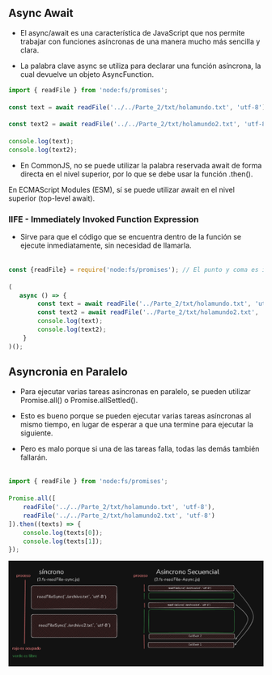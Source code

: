 ## Async Await

- El async/await es una característica de JavaScript que nos permite trabajar con funciones asíncronas de una manera mucho más sencilla y clara.

- La palabra clave async se utiliza para declarar una función asíncrona, la cual devuelve un objeto AsyncFunction.

```javascript
import { readFile } from 'node:fs/promises';

const text = await readFile('../../Parte_2/txt/holamundo.txt', 'utf-8');

const text2 = await readFile('../../Parte_2/txt/holamundo2.txt', 'utf-8');

console.log(text);
console.log(text2);

```

- En CommonJS, no se puede utilizar la palabra reservada await de forma directa en el nivel superior, por lo que se debe usar la función .then().

En ECMAScript Modules (ESM), sí se puede utilizar await en el nivel superior (top-level await).


### IIFE - Immediately Invoked Function Expression

- Sirve para que el código que se encuentra dentro de la función se ejecute inmediatamente, sin necesidad de llamarla.


```javascript

const {readFile} = require('node:fs/promises'); // El punto y coma es importante sino el codigo no funciona

(
   async () => {
        const text = await readFile('../Parte_2/txt/holamundo.txt', 'utf-8');
        const text2 = await readFile('../Parte_2/txt/holamundo2.txt', 'utf-8');
        console.log(text);
        console.log(text2);
    }
)();

```

## Asyncronia en Paralelo

- Para ejecutar varias tareas asíncronas en paralelo, se pueden utilizar Promise.all() o Promise.allSettled().

- Esto es bueno porque se pueden ejecutar varias tareas asíncronas al mismo tiempo, en lugar de esperar a que una termine para ejecutar la siguiente.

- Pero es malo porque si una de las tareas falla, todas las demás también fallarán.

```javascript - msj

import { readFile } from 'node:fs/promises';

Promise.all([
    readFile('../../Parte_2/txt/holamundo.txt', 'utf-8'),
    readFile('../../Parte_2/txt/holamundo2.txt', 'utf-8')
]).then((texts) => {
    console.log(texts[0]);
    console.log(texts[1]);
});


```

![alt text](image.png)